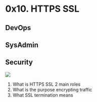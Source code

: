 <h1>0x10. HTTPS SSL</h1>
<h2>DevOps</h2>
<h2>SysAdmin</h2>
<h2>Security</h2>
<img src ="https://s3.amazonaws.com/intranet-projects-files/holbertonschool-sysadmin_devops/276/FlhGPEK.png">
<ol>
<li>What is HTTPS SSL 2 main roles</li>
<li>What is the purpose encrypting traffic</li>
<li>What SSL termination means</li>
</ol>
